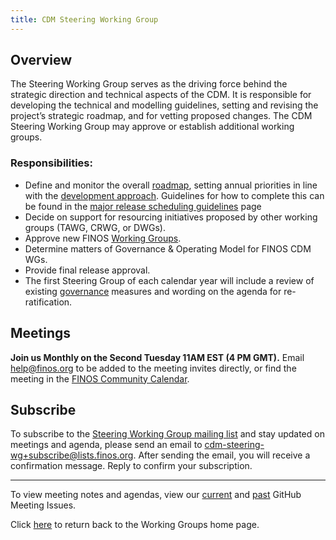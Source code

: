 ```yaml
---
title: CDM Steering Working Group
---
```


## Overview

The Steering Working Group serves as the driving force behind the strategic direction and technical aspects of the CDM. It is responsible for developing the technical and modelling guidelines, setting and revising the project’s strategic roadmap, and for vetting proposed changes. The CDM Steering Working Group may approve or establish additional working groups. 


### Responsibilities:

- Define and monitor the overall [roadmap](roadmap.mdx), setting annual priorities in line with the [development approach](development-approach.md). Guidelines for how to complete this can be found in the [major release scheduling guidelines](major-release-scheduling-guidelines.md) page
- Decide on support for resourcing initiatives proposed by other working groups (TAWG, CRWG, or DWGs).
- Approve new FINOS [Working Groups](cdm-org-structure.md).
- Determine matters of Governance & Operating Model for FINOS CDM WGs.
- Provide final release approval.
- The first Steering Group of each calendar year will include a review of existing [governance](governance.md) measures and wording on the agenda for re-ratification.


## Meetings

**Join us Monthly on the Second Tuesday 11AM EST (4 PM GMT).** Email help@finos.org to be added to the meeting invites directly, or find the meeting in the [FINOS Community Calendar](https://calendar.google.com/calendar/embed?src=finos.org_fac8mo1rfc6ehscg0d80fi8jig%40group.calendar.google.com). 


## Subscribe

To subscribe to the [Steering Working Group mailing list](https://lists.finos.org/g/cdm-steering-wg) and stay updated on meetings and agenda, please send an email to [cdm-steering-wg+subscribe@lists.finos.org](mailto:cdm-steering-wg+subscribe@lists.finos.org). After sending the email, you will receive a confirmation message. Reply to confirm your subscription.

---

To view meeting notes and agendas, view our [current](https://github.com/finos/common-domain-model/issues?q=is%3Aissue+%22CDM+Steering+Working+Group+-+%22+is%3Aopen+) and [past](https://github.com/finos/common-domain-model/issues?q=is%3Aissue+%22CDM+Steering+Working+Group+-+%22+is%3Aclosed) GitHub Meeting Issues. 

Click [here](working-groups.md) to return back to the Working Groups home page.

